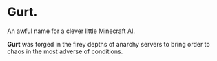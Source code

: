 <h1>Gurt.</h1>

An awful name for a clever little Minecraft AI.

**Gurt** was forged in the firey depths of anarchy servers to bring order to chaos in the most adverse of conditions.
